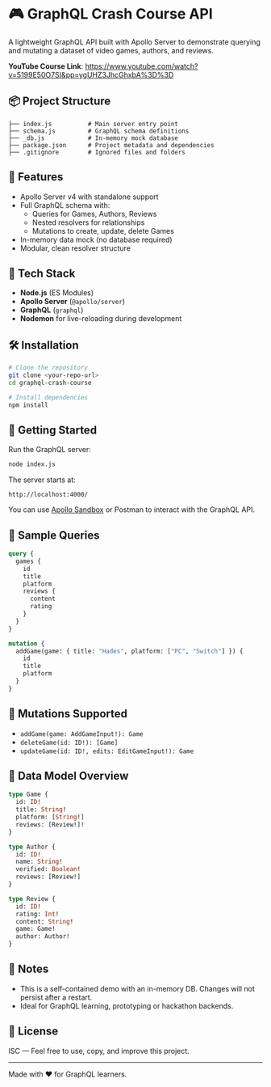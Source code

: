 # 🎮 GraphQL Crash Course API

A lightweight GraphQL API built with Apollo Server to demonstrate querying and mutating a dataset of video games, authors, and reviews.

**YouTube Course Link**: https://www.youtube.com/watch?v=5199E50O7SI&pp=ygUHZ3JhcGhxbA%3D%3D

## 📦 Project Structure

```
├── index.js          # Main server entry point
├── schema.js         # GraphQL schema definitions
├── _db.js            # In-memory mock database
├── package.json      # Project metadata and dependencies
├── .gitignore        # Ignored files and folders
```

## 🚀 Features

- Apollo Server v4 with standalone support
- Full GraphQL schema with:
  - Queries for Games, Authors, Reviews
  - Nested resolvers for relationships
  - Mutations to create, update, delete Games
- In-memory data mock (no database required)
- Modular, clean resolver structure

## 🧰 Tech Stack

- **Node.js** (ES Modules)
- **Apollo Server** (`@apollo/server`)
- **GraphQL** (`graphql`)
- **Nodemon** for live-reloading during development

## 🛠️ Installation

```bash
# Clone the repository
git clone <your-repo-url>
cd graphql-crash-course

# Install dependencies
npm install
```

## 🏁 Getting Started

Run the GraphQL server:

```bash
node index.js
```

The server starts at:

```
http://localhost:4000/
```

You can use [Apollo Sandbox](https://studio.apollographql.com/sandbox/explorer) or Postman to interact with the GraphQL API.

## 📌 Sample Queries

```graphql
query {
  games {
    id
    title
    platform
    reviews {
      content
      rating
    }
  }
}
```

```graphql
mutation {
  addGame(game: { title: "Hades", platform: ["PC", "Switch"] }) {
    id
    title
    platform
  }
}
```

## 🧪 Mutations Supported

- `addGame(game: AddGameInput!): Game`
- `deleteGame(id: ID!): [Game]`
- `updateGame(id: ID!, edits: EditGameInput!): Game`

## 📁 Data Model Overview

```graphql
type Game {
  id: ID!
  title: String!
  platform: [String!]
  reviews: [Review!]!
}

type Author {
  id: ID!
  name: String!
  verified: Boolean!
  reviews: [Review!]
}

type Review {
  id: ID!
  rating: Int!
  content: String!
  game: Game!
  author: Author!
}
```

## 📝 Notes

- This is a self-contained demo with an in-memory DB. Changes will not persist after a restart.
- Ideal for GraphQL learning, prototyping or hackathon backends.

## 📃 License

ISC — Feel free to use, copy, and improve this project.

---

Made with ❤️ for GraphQL learners.
